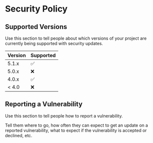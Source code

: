 # Security Policy

## Supported Versions

Use this section to tell people about which versions of your project are currently being supported with security updates.

| Version | Supported          |
| ------- | ------------------|
| 5.1.x   | :white_check_mark:|
| 5.0.x   | :x:               |
| 4.0.x   | :white_check_mark:|
| < 4.0   | :x:               |

## Reporting a Vulnerability

Use this section to tell people how to report a vulnerability.

Tell them where to go, how often they can expect to get an update on a reported vulnerability, what to expect if the vulnerability is accepted or declined, etc.
